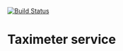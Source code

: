 [![Build Status](https://travis-ci.org/sebastyanpereira/Taxi-Cost-Order.svg?branch=master)](https://travis-ci.org/sebastyanpereira/Taxi-Cost-Order)
# Taximeter service